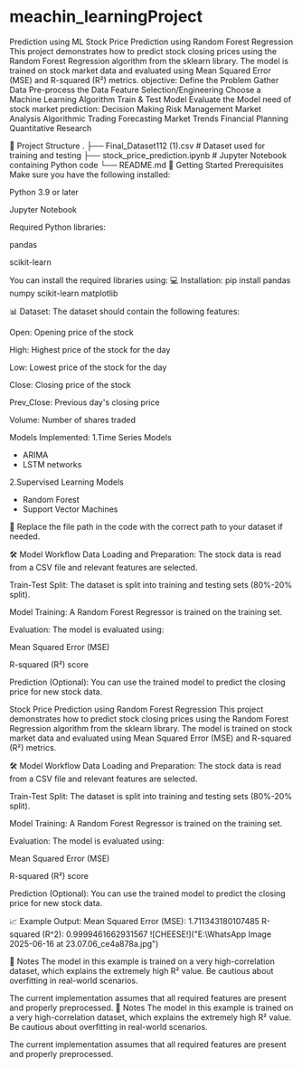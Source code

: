 # meachin_learningProject
Prediction using ML
Stock Price Prediction using Random Forest Regression
This project demonstrates how to predict stock closing prices using the Random Forest Regression algorithm from the sklearn library. The model is trained on stock market data and evaluated using Mean Squared Error (MSE) and R-squared (R²) metrics.
objective:
Define the Problem
Gather Data
Pre-process the Data
Feature Selection/Engineering
Choose a Machine Learning Algorithm
Train & Test  Model
Evaluate the Model
need of stock market prediction:
Decision Making
Risk Management
Market Analysis
Algorithmic Trading
Forecasting Market Trends
Financial Planning
Quantitative Research

📂 Project Structure
.
├── Final_Dataset112 (1).csv   # Dataset used for training and testing
├── stock_price_prediction.ipynb   # Jupyter Notebook containing Python code
└── README.md
🚀 Getting Started
Prerequisites
Make sure you have the following installed:

Python 3.9 or later

Jupyter Notebook

Required Python libraries:

pandas

scikit-learn

You can install the required libraries using:
💻 Installation:
pip install pandas numpy scikit-learn  matplotlib

📊 Dataset:
The dataset should contain the following features:

Open: Opening price of the stock

High: Highest price of the stock for the day

Low: Lowest price of the stock for the day

Close: Closing price of the stock

Prev_Close: Previous day's closing price

Volume: Number of shares traded

Models Implemented:
1.Time Series Models

* ARIMA
* LSTM networks

2.Supervised Learning Models

* Random Forest
* Support Vector Machines

📌 Replace the file path in the code with the correct path to your dataset if needed.

🛠 Model Workflow
Data Loading and Preparation:
The stock data is read from a CSV file and relevant features are selected.

Train-Test Split:
The dataset is split into training and testing sets (80%-20% split).

Model Training:
A Random Forest Regressor is trained on the training set.

Evaluation:
The model is evaluated using:

Mean Squared Error (MSE)

R-squared (R²) score

Prediction (Optional):
You can use the trained model to predict the closing price for new stock data.

Stock Price Prediction using Random Forest Regression
This project demonstrates how to predict stock closing prices using the Random Forest Regression algorithm from the sklearn library. The model is trained on stock market data and evaluated using Mean Squared Error (MSE) and R-squared (R²) metrics.

🛠 Model Workflow
Data Loading and Preparation:
The stock data is read from a CSV file and relevant features are selected.

Train-Test Split:
The dataset is split into training and testing sets (80%-20% split).

Model Training:
A Random Forest Regressor is trained on the training set.

Evaluation:
The model is evaluated using:

Mean Squared Error (MSE)

R-squared (R²) score

Prediction (Optional):
You can use the trained model to predict the closing price for new stock data.

📈 Example Output:
Mean Squared Error (MSE): 1.711343180107485
R-squared (R^2): 0.9999461662931567
![CHEESE!]("E:\WhatsApp Image 2025-06-16 at 23.07.06_ce4a878a.jpg")

📌 Notes
The model in this example is trained on a very high-correlation dataset, which explains the extremely high R² value. Be cautious about overfitting in real-world scenarios.

The current implementation assumes that all required features are present and properly preprocessed.
📌 Notes
The model in this example is trained on a very high-correlation dataset, which explains the extremely high R² value. Be cautious about overfitting in real-world scenarios.

The current implementation assumes that all required features are present and properly preprocessed.
